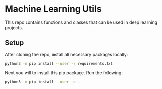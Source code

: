 # Machine Learning Utils
This repo contains functions and classes that can be used in deep learning projects.

## Setup
After cloning the repo, install all necessary packages locally:
```sh
python3 -m pip install --user -r requirements.txt
```
Next you will to install this pip package. Run the following:
```sh
python3 -m pip install --user -e .
```







